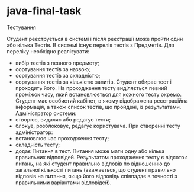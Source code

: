 # java-final-task
Тестування

Студент реєструється в системі і після реєстрації може пройти один або кілька Тестів. В системі існує перелік тестів з Предметів. Для переліку необхідно реалізувати:
- вибір тестів з певного предмету;
- сортування тестів за назвою;
- сортування тестів за складністю;
- сортування тестів за кількістю запитів.
Студент обирає тест і проходить його. На проходження тесту виділяється певний проміжок часу, який встановлюється для кожного тесту окремо. Студент має особистий кабінет, в якому відображена реєстраційна інформація, а також список тестів, що пройдені, із результатами.
Адміністратор системи:
- створює, видаляє або редагує тести;
- блокує, розблоковує, редагує користувача.
При створенні тесту адміністратор:
- встановлює час проходження тесту;
- складність тесту;
- додає Питання в тест.
Питання може мати одну або кілька правильних відповідей. Результатом проходження тесту є відсоток питань, на які студент правильно відповів по відношенню до загальної кількості питань (вважається, що студент правильно відповів на питання, якщо його відповідь співпадає в точності з правильними варіантами відповідей).
